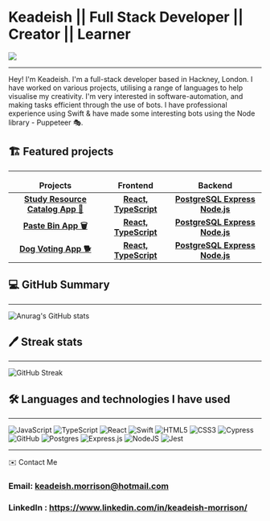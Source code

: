 # Keadeish || Full Stack Developer || Creator || Learner 
![](https://komarev.com/ghpvc/?username=keadeish&style=flat-square&color=blueviolet)

<hr>

Hey! I'm Keadeish. I'm a full-stack developer based in Hackney, London. I have worked on various projects, utilising a range of languages to help visualise my creativity. I'm very interested in software-automation, and making tasks efficient through the use of bots. I have professional experience using Swift & have made some interesting bots using the Node library - Puppeteer 🎭.

## 🏗️ Featured projects
<hr>

<table>
  <thead align="center">
    <tr border: none;>
      <td><b>Projects</b></td>
      <td><b>Frontend</b></td>
      <td><b>Backend</b></td>
      <!--<td><b>Documentation</b></td>-->
    </tr>
  </thead>
  <tbody>
  <tbody align="center">
    <tr>
      <td><a href="https://c5c2-study-resources.netlify.app" target="_blank"><b>Study Resource Catalog App 📖<b></a></td>
      <td><a href="https://github.com/maemastersdev/C5C2-Study-Resources-FrontEnd"><b>React, TypeScript</b></a></td>
      <td><a href="https://github.com/maemastersdev/C5C2-Study-Resources-Backend"><b>PostgreSQL Express Node.js</b></a></td>
      <!--<td><a href="addlinkhere"><b>Documentation</b></a></td>-->
    </tr>
    <tr>
      <td><a href="https://pastebin-syed-keadeish.netlify.app/" target="_blank"><b>Paste Bin App 🗑️<b></a></td>
      <td><a href="https://github.com/keadeish/pastebin-front-end"><b>React, TypeScript</b></a></td>
      <td><a href="https://github.com/keadeish/pastebin-back-end"><b>PostgreSQL Express Node.js</b></a></td>
      <!--<td><a href="addlinkhere"><b>Documentation</b></a></td>-->
    </tr>
     <tr>
      <td><a href="https://dog-breed-vote-sevgi-keadeish.netlify.app/" target="_blank"><b>Dog Voting App 🐕<b></a></td>
      <td><a href="https://github.com/SEVGI1231/dogBreedVote-frontend"><b>React, TypeScript</b></a></td>
      <td><a href="https://github.com/SEVGI1231/dogBreedVote"><b>PostgreSQL Express Node.js</b></a></td>
      <!--<td><a href="addlinkhere"><b>Documentation</b></a></td>-->
    </tr>
  </tbody>
</table>


## 💻 GitHub Summary
<hr>

![Anurag's GitHub stats](https://github-readme-stats.vercel.app/api?username=keadeish&count_private=true&show_icons=true&theme=midnight-purple&card_width=550)

## 🖊️ Streak stats

<hr>

![GitHub Streak](https://streak-stats.demolab.com/?user=keadeish&theme=midnight-purple)

<!-- ## 🧰 What I've been coding with

<hr>

[![Top Langs](https://github-readme-stats.vercel.app/api/top-langs/?username=salman0112358&layout=compact&theme=midnight-purple&card_width=500)](https://github.com/anuraghazra/github-readme-stats) -->


## 🛠️ Languages and technologies I have used
<hr>

![JavaScript](https://img.shields.io/badge/javascript-%23323330.svg?style=for-the-badge&logo=javascript&logoColor=%23F7DF1E)
![TypeScript](https://img.shields.io/badge/typescript-%23007ACC.svg?style=for-the-badge&logo=typescript&logoColor=white)
![React](https://img.shields.io/badge/react-%2320232a.svg?style=for-the-badge&logo=react&logoColor=%2361DAFB)
![Swift](https://img.shields.io/badge/swift-F54A2A.svg?style=for-the-badge&logo=javascript&logoColor=%23F7DF1E)
![HTML5](https://img.shields.io/badge/html5-%23E34F26.svg?style=for-the-badge&logo=html5&logoColor=white)
![CSS3](https://img.shields.io/badge/css3-%231572B6.svg?style=for-the-badge&logo=css3&logoColor=white)
![Cypress](https://img.shields.io/badge/-cypress-%23E5E5E5?style=for-the-badge&logo=tailwind-css&logoColor=white)
![GitHub](https://img.shields.io/badge/github-%23121011.svg?style=for-the-badge&logo=github&logoColor=white)
![Postgres](https://img.shields.io/badge/postgres-%23316192.svg?style=for-the-badge&logo=postgresql&logoColor=white)
![Express.js](https://img.shields.io/badge/express.js-%23404d59.svg?style=for-the-badge&logo=express&logoColor=%2361DAFB)
![NodeJS](https://img.shields.io/badge/node.js-6DA55F?style=for-the-badge&logo=node.js&logoColor=white)
![Jest](https://img.shields.io/badge/-jest-%23C21325?style=for-the-badge&logo=jest&logoColor=white)
<hr>
✉️ Contact Me


### Email: keadeish.morrison@hotmail.com
### LinkedIn : <a href= "https://www.linkedin.com/in/keadeish-morrison/"> https://www.linkedin.com/in/keadeish-morrison/ </a>

